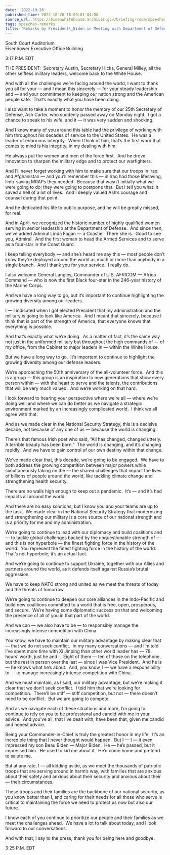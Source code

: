 ```yaml
---
date: '2022-10-26'
published_time: 2022-10-26 18:09:01-04:00
source_url: https://bidenwhitehouse.archives.gov/briefing-room/speeches-remarks/2022/10/26/remarks-by-president-biden-in-meeting-with-department-of-defense-leaders/
tags: speeches-remarks
title: "Remarks by President\_Biden in Meeting with Department of Defense\_Leaders"
---
```

 
South Court Auditorium  
Eisenhower Executive Office Building

3:17 P.M. EDT  
  
THE PRESIDENT:  Secretary Austin, Secretary Hicks, General Milley, all
the other selfless military leaders, welcome back to the White House.  
  
And with all the challenges we’re facing around the world, I want to
thank you all for your — and I mean this sincerely — for your steady
leadership and — and your commitment to keeping our nation strong and
the American people safe.  That’s exactly what you have been doing.  
  
I also want to take a moment to honor the memory of our 25th Secretary
of Defense, Ash Carter, who suddenly passed away on Monday night.  I got
a chance to speak to his wife, and it — it was very sudden and
shocking.   
  
And I know many of you around this table had the privilege of working
with him throughout his decades of service to the United States.  He was
a leader of enormous integrity.  When I think of him, that’s the first
word that comes to mind is his integrity, in my dealing with him.  
  
He always put the women and men of the force first.  And he drove
innovation to sharpen the military edge and to protect our
warfighters.  
  
And I’ll never forget working with him to make sure that our troops in
Iraq and Afghanistan — and you’ll remember this — in Iraq had those
lifesaving, limb-saving MRAPs they needed.  Because that wasn’t
initially what we were going to do; they were going to postpone that. 
But I tell you what: It saved a hell of a lot of lives.  And I deeply
valued Ash’s courage and counsel during that point.  
  
And he dedicated his life to public purpose, and he will be greatly
missed, for real.  
  
And in April, we recognized the historic number of highly qualified
women serving in senior leadership at the Department of Defense.  And
since then, we’ve added Admiral Linda Fagan — a Coastie.  There she is. 
Good to see you, Admiral.  And the first woman to head the Armed
Services and to serve as a four-star in the Coast Guard.   
  
I keep telling everybody — and she’s heard me say this — most people
don’t know they’re deployed around the world as much or more than
anybody in a single branch.  And I thank you for your service.  I really
do.  
  
I also welcome General Langley, Commander of U.S. AFRICOM — Africa
Command — who is now the first Black four-star in the 246-year history
of the Marine Corps.  
  
And we have a long way to go, but it’s important to continue
highlighting the growing diversity among our leaders.  
  
I — I indicated when I got elected President that my administration and
the military is going to look like America.  And I meant that sincerely,
because I think that is part of the strength of America, that everyone
knows that everything is possible.  
  
And that’s exactly what we’re doing.  As a matter of fact, it’s the same
way not just in the uniformed military but throughout the high commands
of — of my office, from the Cabinet to major leaders in — within the
White House.  
  
But we have a long way to go.  It’s important to continue to highlight
the growing diversity among our defense leaders.  
  
We’re approaching the 50th anniversary of the all-volunteer force.  And
this is a group — this group is an inspiration to new generations that
show every person within — with the heart to serve and the talents, the
contributions that will be very much valued.  And we’re working on that
hard.  
  
I look forward to hearing your perspective where we’re all — where we’re
doing well and where we can do better as we navigate a strategic
environment marked by an increasingly complicated world.  I think we all
agree with that.  
  
And as we made clear in the National Security Strategy, this is a
decisive decade, not because of any one of us — because the world is
changing.  
  
There’s that famous Irish poet who said, “All has changed, changed
utterly.  A terrible beauty has been born.”  The world is changing, and
it’s changing rapidly.  And we have to gain control of our own destiny
within that change.  
  
We’ve made clear that, this decade, we’re going to be engaged.  We have
to both address the growing competition between major powers while
simultaneously taking on the — the shared challenges that impact the
lives of billions of people around the world, like tackling climate
change and strengthening health security.   
  
There are no walls high enough to keep out a pandemic.  It’s — and it’s
had impacts all around the world.

And there are no easy solutions, but I know you and your teams are up to
the task.  We made clear in the National Security Strategy that
modernizing and strengthening our military is a core source of our
national strength and is a priority for me and my administration.   
  
We’re going to continue to lead with our diplomacy and build coalitions
and — to tackle global challenges backed by the unquestionable strength
of — and this is not hyperbole — the finest fighting force in the
history of the world.  You represent the finest fighting force in the
history of the world.  That’s not hyperbole; it’s an actual fact.   
  
And we’re going to continue to support Ukraine, together with our Allies
and partners around the world, as it defends itself against Russia’s
brutal aggression.  
  
We have to keep NATO strong and united as we meet the threats of today
and the threats of tomorrow.   
  
We’re going to continue to deepen our core alliances in the Indo-Pacific
and build new coalitions committed to a world that is free, open,
prosperous, and secure.  We’re having some diplomatic success on that
and welcoming the presence of all of you in that part of the world. 

And we can — we also have to be — to responsibly manage the increasingly
intense competition with China.    
  
You know, we have to maintain our military advantage by making clear
that — that we do not seek conflict.  In my many conversations — and I’m
told I’ve spent more time with Xi Jinping than other world leader has —
78 hours’ worth, just he and I.  Eight of them — ten of those on the
telephone, but the rest in person over the last — since I was Vice
President.  And he is — he knows what he’s about.  And, you know, I — we
have a responsibility to — to manage increasingly intense competition
with China.

And we must maintain, as I said, our military advantage, but we’re
making it clear that we don’t seek conflict.  I told him that we’re
looking for competition.  There’ll be stiff — stiff competition, but not
— there doesn’t need to be conflict.  But we are going to compete.

And as we navigate each of these situations and more, I’m going to
continue to rely on you to be professional and candid with me in your
advice.  And you’ve all, that I’ve dealt with, have been that, given me
candid and honest advice.

Being your Commander-in-Chief is truly the greatest honor in my life. 
It’s an incredible thing that I never thought would happen.  But I — I —
it even impressed my son Beau Biden — Major Biden.  He — he’s passed,
but it impressed him.  He used to kid me about it.  He’d come home and
pretend to salute me.

But at any rate, I — all kidding aside, as we meet the thousands of
patriotic troops that are serving around in harm’s way, with families
that are anxious about their safety and anxious about their security and
anxious about their — their circumstances.  
  
These troops and their families are the backbone of our national
security, as you know better than I, and caring for their needs for all
those who serve is critical to maintaining the force we need to protect
us now but also our future.   
  
I know each of you continue to prioritize our people and their families
as we meet the challenges ahead.  We have a lot to talk about today, and
I look forward to our conversations.

And with that, I say to the press, thank you for being here and goodbye.

3:25 P.M. EDT
